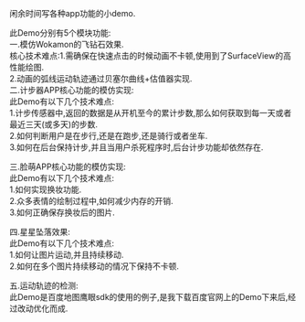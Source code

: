 闲余时间写各种app功能的小demo.</br>

此Demo分别有5个模块功能:</br>
一.模仿Wokamon的飞钻石效果.</br>
   核心技术难点:1.需确保在快速点击的时候动画不卡顿,使用到了SurfaceView的高性能绘图.</br>
                2.动画的弧线运动轨迹通过贝塞尔曲线+估值器实现.</br>
二.计步器APP核心功能的模仿实现:</br>
   此Demo有以下几个技术难点:</br>
   1.计步传感器中,返回的数据是从开机至今的累计步数,那么如何获取到每一天或者最近三天(或多天)的步数.</br>
   2.如何判断用户是在步行,还是在跑步,还是骑行或者坐车.</br>
   3.如何在后台保持计步,并且当用户杀死程序时,后台计步功能却依然存在.</br>
   
三.脸萌APP核心功能的模仿实现:</br>
   此Demo有以下几个技术难点:</br>
   1.如何实现换妆功能.</br>
   2.众多表情的绘制过程中,如何减少内存的开销.</br>
   3.如何正确保存换妆后的图片.</br>
   
四.星星坠落效果:</br>
   此Demo有以下几个技术难点:</br>
   1.如何让图片运动,并且持续移动.</br>
   2.如何在多个图片持续移动的情况下保持不卡顿.</br>

五.运动轨迹的检测:</br>
   此Demo是百度地图鹰眼sdk的使用的例子,是我下载百度官网上的Demo下来后,经过改动优化而成.</br>
